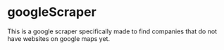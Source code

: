 # googleScraper
This is a google scraper specifically made to find companies that do not have websites on google maps yet.

